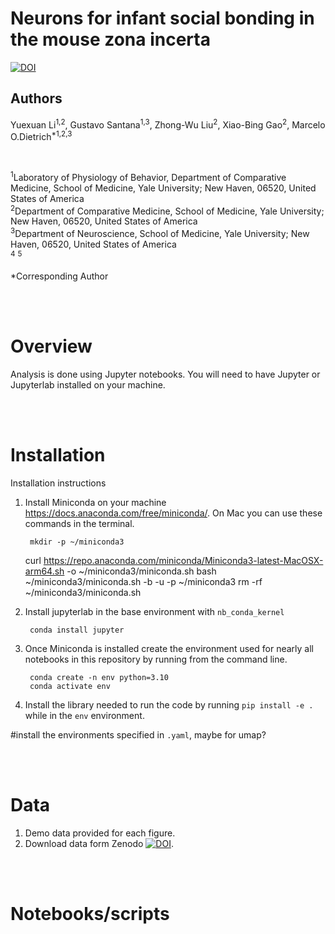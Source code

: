 # Neurons for infant social bonding in the mouse zona incerta

[![DOI](https://zenodo.org/.svg)](https://doi.org/10.5281/zenodo.)

## Authors
Yuexuan Li<sup>1,2</sup>, Gustavo Santana<sup>1,3</sup>, Zhong-Wu Liu<sup>2</sup>, Xiao-Bing Gao<sup>2</sup>, Marcelo O.Dietrich<sup>*1,2,3</sup>

<br>

<sup>1</sup>Laboratory of Physiology of Behavior, Department of Comparative Medicine, School of Medicine, Yale University; New Haven, 06520, United States of America<br>
<sup>2</sup>Department of Comparative Medicine, School of Medicine, Yale University; New Haven, 06520, United States of America<br>
<sup>3</sup>Department of Neuroscience, School of Medicine, Yale University; New Haven, 06520, United States of America<br>
<sup>4</sup>
<sup>5</sup>


*Corresponding Author 

<br><br>

# Overview

Analysis is done using Jupyter notebooks. You will need to have Jupyter or Jupyterlab installed on your machine. 

<br><br>

# Installation

Installation instructions

1. Install Miniconda on your machine https://docs.anaconda.com/free/miniconda/. On Mac you can use these commands in the terminal.

		mkdir -p ~/miniconda3
    curl https://repo.anaconda.com/miniconda/Miniconda3-latest-MacOSX-arm64.sh -o ~/miniconda3/miniconda.sh
    bash ~/miniconda3/miniconda.sh -b -u -p ~/miniconda3
    rm -rf ~/miniconda3/miniconda.sh
2. Install jupyterlab in the base environment with `nb_conda_kernel`

		conda install jupyter
		
3. Once Miniconda is installed create the environment used for nearly all notebooks in this repository by running from the command line.

		conda create -n env python=3.10
		conda activate env
4. Install the library needed to run the code by running `pip install -e .` while in the `env` environment.

#install the environments specified in `.yaml`, maybe for umap?


<br><br>

# Data

1. Demo data provided for each figure.
2. Download data form Zenodo [![DOI](https://zenodo.org/badge/DOI/.svg)](https://doi.org/10.5281/zenodo.).

<br><br>

# Notebooks/scripts
